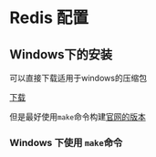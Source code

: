 # Redis 配置 <!-- omit in toc -->

## Windows下的安装

可以直接下载适用于windows的压缩包

[下载](https://github.com/dmajkic/redis/downloads)

但是最好使用```make```命令构建[官网的版本](https://redis.io/download)

### Windows 下使用 ```make```命令
